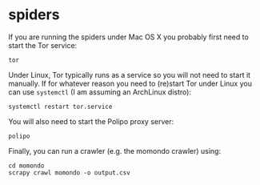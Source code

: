 spiders
==============

If you are running the spiders under Mac OS X you probably first need to start
the Tor service:

````
tor
````

Under Linux, Tor typically runs as a service so you will not need to start it
manually. If for whatever reason you need to (re)start Tor under Linux you can
use `systemctl` (I am assuming an ArchLinux distro):

````
systemctl restart tor.service
````

You will also need to start the Polipo proxy server:

````
polipo
`````

Finally, you can run a crawler (e.g. the momondo crawler) using:

````
cd momondo
scrapy crawl momondo -o output.csv
````
